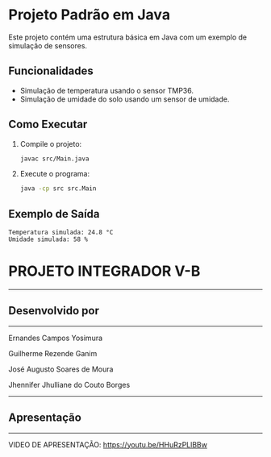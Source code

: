 # Projeto Padrão em Java

Este projeto contém uma estrutura básica em Java com um exemplo de simulação de sensores.

## Funcionalidades
- Simulação de temperatura usando o sensor TMP36.
- Simulação de umidade do solo usando um sensor de umidade.

## Como Executar
1. Compile o projeto:
   ```bash
   javac src/Main.java
   ```
2. Execute o programa:
   ```bash
   java -cp src src.Main
   ```

## Exemplo de Saída
```
Temperatura simulada: 24.8 °C
Umidade simulada: 58 %
```


# PROJETO INTEGRADOR V-B

----------------------
## Desenvolvido por
----------------------
Ernandes Campos Yosimura

Guilherme Rezende Ganim

José Augusto Soares de Moura

Jhennifer Jhulliane do Couto Borges

----------------------
## Apresentação
----------------------
VIDEO DE APRESENTAÇÃO: https://youtu.be/HHuRzPLlBBw

